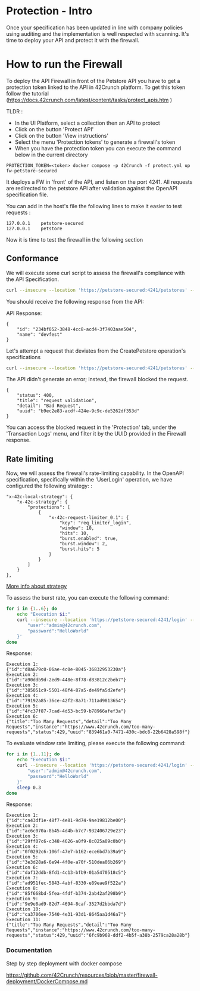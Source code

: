 # Protection - Intro

Once your specification has been updated in line with company policies using auditing and the implementation is well respected with scanning. It's time to deploy your API and protect it with the firewall.


# How to run the Firewall

To deploy the API Firewall in front of the Petstore API you have to get a protection token linked to the API in 42Crunch platform. To get this token follow the tutorial (https://docs.42crunch.com/latest/content/tasks/protect_apis.htm
)

TLDR :

- In the UI Platform, select a collection then an API to protect
- Click on the button 'Protect API'
- Click on the button 'View instructions'
- Select the menu 'Protection tokens' to generate a firewall's token
- When you have the protection token you can execute the command below in the current directory

```
PROTECTION_TOKEN=<token> docker compose -p 42Crunch -f protect.yml up fw-petstore-secured
```

It deploys a FW in 'front' of the API, and listen on the port 4241. All requests are redirected to the petstore API after validation against the OpenAPI specification file.

You can add in the host's file the following lines to make it easier to test requests :

```
127.0.0.1    petstore-secured
127.0.0.1    petstore
```

Now it is time to test the firewall in the following section

## Conformance 

We will execute some curl script to assess the firewall's compliance with the API Specification.

```bash
curl --insecure --location 'https://petstore-secured:4241/petstores' --header 'Content-Type: application/json' --header 'apikey: 65496ebe-6544-4e77-bb66-20b97f6994bb' --data '{"name":"devfest"}'
```

You should receive the following response from the API:

API Response: 
```
{
    "id": "234bf052-3848-4cc8-acd4-3f7403aae504",
    "name": "devfest"
}
```

Let's attempt a request that deviates from the CreatePetstore operation's specifications


```bash
curl --insecure --location 'https://petstore-secured:4241/petstores' --header 'Content-Type: application/json' --header 'apikey: 65496ebe-6544-4e77-bb66-20b97f6994bb' --data '{"name":"devfest1"}'
```

The API didn't generate an error; instead, the firewall blocked the request.

```
{
    "status": 400,
    "title": "request validation",
    "detail": "Bad Request",
    "uuid": "b9ec2e83-acdf-424e-9c9c-de5262df353d"
}
```

You can access the blocked request in the 'Protection' tab, under the 'Transaction Logs' menu, and filter it by the UUID provided in the Firewall response.

## Rate limiting 

Now, we will assess the firewall's rate-limiting capability.
In the OpenAPI specification, specifically within the 'UserLogin' operation, we have configured the following strategy: 
:

```
"x-42c-local-strategy": {
    "x-42c-strategy": {
        "protections": [
            {
                "x-42c-request-limiter_0.1": {
                    "key": "req_limiter_login",
                    "window": 10,
                    "hits": 10,
                    "burst.enabled": true,
                    "burst.window": 2,
                    "burst.hits": 5
                }
            }
        ]
    }
},
```

[More info about strategy](https://docs.42crunch.com/latest/content/extras/protection_rate_limiting.htm)

To assess the burst rate, you can execute the following command:

```bash
for i in {1..6}; do
    echo "Execution $i:"
    curl --insecure --location 'https://petstore-secured:4241/login' --header 'Content-Type: application/json' --header 'Cookie: session=b54cc9f9-4006-44df-9c6e-325f9532987b' --data-raw '{
        "user":"admin@42crunch.com",
        "password":"HelloWorld"
    }'
done
```

Response: 

```
Execution 1:
{"id":"d8a679c0-06ae-4c0e-8045-36832953230a"}
Execution 2:
{"id":"a90ddb9d-2ed9-448e-8f78-d83812c2beb7"}
Execution 3:
{"id":"385051c9-5501-48f4-87a5-de49fa5d2efe"}
Execution 4:
{"id":"79192a85-36ce-42f2-8a71-711ad9813654"}
Execution 5:
{"id":"4fc37f87-7cad-4d53-bc59-b78966afef3a"}
Execution 6:
{"title":"Too Many Requests","detail":"Too Many Requests","instance":"https://www.42crunch.com/too-many-requests","status":429,"uuid":"839461a0-7471-430c-bdc8-22b6428a598f"}
```

To evaluate window rate limiting, please execute the following command: 

```bash
for i in {1..11}; do
    echo "Execution $i:"
    curl --insecure --location 'https://petstore-secured:4241/login' --header 'Content-Type: application/json' --header 'Cookie: session=b54cc9f9-4006-44df-9c6e-325f9532987b' --data-raw '{
        "user":"admin@42crunch.com",
        "password":"HelloWorld"
    }'
    sleep 0.3
done
```

Response:

```
Execution 1:
{"id":"ca43df1e-48f7-4e81-9d74-9ae19812be00"}
Execution 2:
{"id":"ac6c070a-8b45-4d4b-b7c7-932406729e23"}
Execution 3:
{"id":"29ff07c6-c348-4626-a0f9-8c025a09c0b0"}
Execution 4:
{"id":"0f0292c6-106f-47e7-b162-ece6bd7b39a9"}
Execution 5:
{"id":"3e3d28a6-6e94-4f0e-a70f-510dea06b269"}
Execution 6:
{"id":"daf12ddb-8fd1-4c13-bfb9-01a5470518c5"}
Execution 7:
{"id":"ad951fec-5843-4abf-8330-e89eae9f522a"}
Execution 8:
{"id":"85f668bd-5fea-4fdf-b374-2ab42af298b9"}
Execution 9:
{"id":"9e9e8ad9-82d7-4694-8caf-3527d2bbda7d"}
Execution 10:
{"id":"ca3706ee-7540-4e31-93d1-8645aa1d46a7"}
Execution 11:
{"title":"Too Many Requests","detail":"Too Many Requests","instance":"https://www.42crunch.com/too-many-requests","status":429,"uuid":"6fc9b968-ddf2-4b5f-a38b-2579ca28a28b"}
```

### Documentation

Step by step deployment with docker compose

https://github.com/42Crunch/resources/blob/master/firewall-deployment/DockerCompose.md
